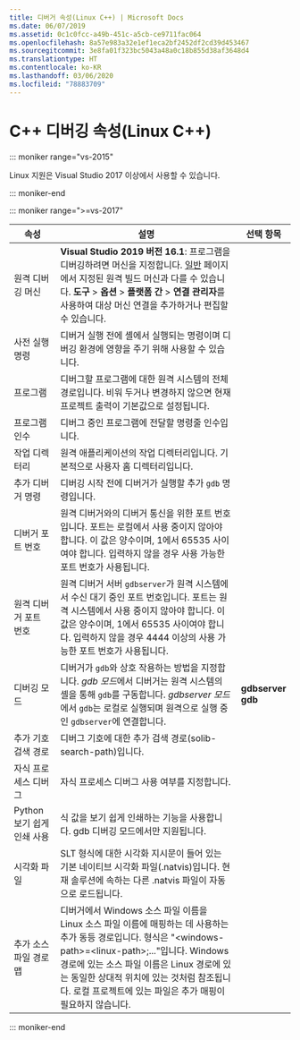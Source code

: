 ```yaml
---
title: 디버거 속성(Linux C++) | Microsoft Docs
ms.date: 06/07/2019
ms.assetid: 0c1c0fcc-a49b-451c-a5cb-ce9711fac064
ms.openlocfilehash: 8a57e983a32e1ef1eca2bf2452df2cd39d453467
ms.sourcegitcommit: 3e8fa01f323bc5043a48a0c18b855d38af3648d4
ms.translationtype: HT
ms.contentlocale: ko-KR
ms.lasthandoff: 03/06/2020
ms.locfileid: "78883709"
---
```

# <a name="c-debugging-properties-linux-c"></a>C++ 디버깅 속성(Linux C++)

::: moniker range="vs-2015"

Linux 지원은 Visual Studio 2017 이상에서 사용할 수 있습니다.

::: moniker-end

::: moniker range=">=vs-2017"

속성 | 설명 | 선택 항목
--- | ---| ---
원격 디버깅 머신 | **Visual Studio 2019 버전 16.1**: 프로그램을 디버깅하려면 머신을 지정합니다. [일반](general-linux.md) 페이지에서 지정된 원격 빌드 머신과 다를 수 있습니다. **도구** > **옵션** > **플랫폼 간** > **연결 관리자**를 사용하여 대상 머신 연결을 추가하거나 편집할 수 있습니다.
사전 실행 명령 | 디버거 실행 전에 셸에서 실행되는 명령이며 디버깅 환경에 영향을 주기 위해 사용할 수 있습니다.
프로그램 | 디버그할 프로그램에 대한 원격 시스템의 전체 경로입니다. 비워 두거나 변경하지 않으면 현재 프로젝트 출력이 기본값으로 설정됩니다.
프로그램 인수 | 디버그 중인 프로그램에 전달할 명령줄 인수입니다.
작업 디렉터리 | 원격 애플리케이션의 작업 디렉터리입니다. 기본적으로 사용자 홈 디렉터리입니다.
추가 디버거 명령 | 디버깅 시작 전에 디버거가 실행할 추가 `gdb` 명령입니다.
디버거 포트 번호 | 원격 디버거와의 디버거 통신을 위한 포트 번호입니다. 포트는 로컬에서 사용 중이지 않아야 합니다. 이 값은 양수이며, 1에서 65535 사이여야 합니다. 입력하지 않을 경우 사용 가능한 포트 번호가 사용됩니다.
원격 디버거 포트 번호 | 원격 디버거 서버 `gdbserver`가 원격 시스템에서 수신 대기 중인 포트 번호입니다. 포트는 원격 시스템에서 사용 중이지 않아야 합니다. 이 값은 양수이며, 1에서 65535 사이여야 합니다. 입력하지 않을 경우 4444 이상의 사용 가능한 포트 번호가 사용됩니다.
디버깅 모드 | 디버거가 `gdb`와 상호 작용하는 방법을 지정합니다. *gdb 모드*에서 디버거는 원격 시스템의 셸을 통해 `gdb`를 구동합니다. *gdbserver 모드*에서 `gdb`는 로컬로 실행되며 원격으로 실행 중인 `gdbserver`에 연결합니다. | **gdbserver**<br/>**gdb**
추가 기호 검색 경로 | 디버그 기호에 대한 추가 검색 경로(solib-search-path)입니다.
자식 프로세스 디버그 | 자식 프로세스 디버그 사용 여부를 지정합니다.
Python 보기 쉽게 인쇄 사용 | 식 값을 보기 쉽게 인쇄하는 기능을 사용합니다. gdb 디버깅 모드에서만 지원됩니다.
시각화 파일 | SLT 형식에 대한 시각화 지시문이 들어 있는 기본 네이티브 시각화 파일(.natvis)입니다. 현재 솔루션에 속하는 다른 .natvis 파일이 자동으로 로드됩니다.
추가 소스 파일 경로 맵 | 디버거에서 Windows 소스 파일 이름을 Linux 소스 파일 이름에 매핑하는 데 사용하는 추가 동등 경로입니다. 형식은 "\<windows-path>=\<linux-path>;..."입니다. Windows 경로에 있는 소스 파일 이름은 Linux 경로에 있는 동일한 상대적 위치에 있는 것처럼 참조됩니다. 로컬 프로젝트에 있는 파일은 추가 매핑이 필요하지 않습니다.

::: moniker-end
